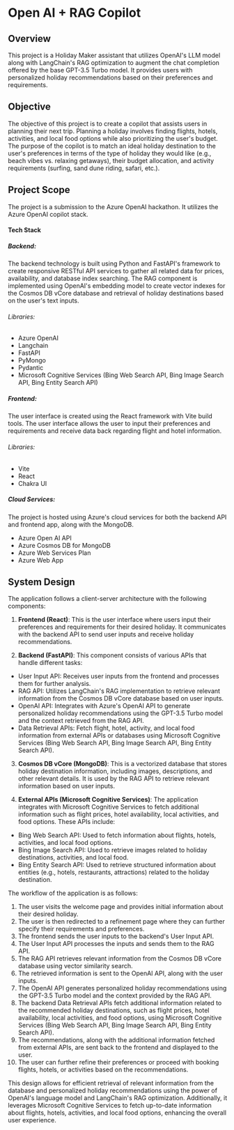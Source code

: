 # Open AI + RAG Copilot

## Overview

This project is a Holiday Maker assistant that utilizes OpenAI's LLM model along with LangChain's RAG optimization to augment the chat completion offered by the base GPT-3.5 Turbo model. It provides users with personalized holiday recommendations based on their preferences and requirements.

## Objective

The objective of this project is to create a copilot that assists users in planning their next trip. Planning a holiday involves finding flights, hotels, activities, and local food options while also prioritizing the user's budget. The purpose of the copilot is to match an ideal holiday destination to the user's preferences in terms of the type of holiday they would like (e.g., beach vibes vs. relaxing getaways), their budget allocation, and activity requirements (surfing, sand dune riding, safari, etc.).

## Project Scope

The project is a submission to the Azure OpenAI hackathon. It utilizes the Azure OpenAI copilot stack.

#### Tech Stack

##### Backend:

The backend technology is built using Python and FastAPI's framework to create responsive RESTful API services to gather all related data for prices, availability, and database index searching. The RAG component is implemented using OpenAI's embedding model to create vector indexes for the Cosmos DB vCore database and retrieval of holiday destinations based on the user's text inputs.

###### Libraries:

- Azure OpenAI
- Langchain
- FastAPI
- PyMongo
- Pydantic
- Microsoft Cognitive Services (Bing Web Search API, Bing Image Search API, Bing Entity Search API)

##### Frontend:

The user interface is created using the React framework with Vite build tools. The user interface allows the user to input their preferences and requirements and receive data back regarding flight and hotel information.

###### Libraries:

- Vite
- React
- Chakra UI

##### Cloud Services:

The project is hosted using Azure's cloud services for both the backend API and frontend app, along with the MongoDB.

- Azure Open AI API
- Azure Cosmos DB for MongoDB
- Azure Web Services Plan
- Azure Web App

## System Design

The application follows a client-server architecture with the following components:

1. **Frontend (React)**: This is the user interface where users input their preferences and requirements for their desired holiday. It communicates with the backend API to send user inputs and receive holiday recommendations.

2. **Backend (FastAPI)**: This component consists of various APIs that handle different tasks:

- User Input API: Receives user inputs from the frontend and processes them for further analysis.
- RAG API: Utilizes LangChain's RAG implementation to retrieve relevant information from the Cosmos DB vCore database based on user inputs.
- OpenAI API: Integrates with Azure's OpenAI API to generate personalized holiday recommendations using the GPT-3.5 Turbo model and the context retrieved from the RAG API.
- Data Retrieval APIs: Fetch flight, hotel, activity, and local food information from external APIs or databases using Microsoft Cognitive Services (Bing Web Search API, Bing Image Search API, Bing Entity Search API).

3. **Cosmos DB vCore (MongoDB)**: This is a vectorized database that stores holiday destination information, including images, descriptions, and other relevant details. It is used by the RAG API to retrieve relevant information based on user inputs.

4. **External APIs (Microsoft Cognitive Services)**: The application integrates with Microsoft Cognitive Services to fetch additional information such as flight prices, hotel availability, local activities, and food options. These APIs include:

- Bing Web Search API: Used to fetch information about flights, hotels, activities, and local food options.
- Bing Image Search API: Used to retrieve images related to holiday destinations, activities, and local food.
- Bing Entity Search API: Used to retrieve structured information about entities (e.g., hotels, restaurants, attractions) related to the holiday destination.

The workflow of the application is as follows:

1. The user visits the welcome page and provides initial information about their desired holiday.
2. The user is then redirected to a refinement page where they can further specify their requirements and preferences.
3. The frontend sends the user inputs to the backend's User Input API.
4. The User Input API processes the inputs and sends them to the RAG API.
5. The RAG API retrieves relevant information from the Cosmos DB vCore database using vector similarity search.
6. The retrieved information is sent to the OpenAI API, along with the user inputs.
7. The OpenAI API generates personalized holiday recommendations using the GPT-3.5 Turbo model and the context provided by the RAG API.
8. The backend Data Retrieval APIs fetch additional information related to the recommended holiday destinations, such as flight prices, hotel availability, local activities, and food options, using Microsoft Cognitive Services (Bing Web Search API, Bing Image Search API, Bing Entity Search API).
9. The recommendations, along with the additional information fetched from external APIs, are sent back to the frontend and displayed to the user.
10. The user can further refine their preferences or proceed with booking flights, hotels, or activities based on the recommendations.

This design allows for efficient retrieval of relevant information from the database and personalized holiday recommendations using the power of OpenAI's language model and LangChain's RAG optimization. Additionally, it leverages Microsoft Cognitive Services to fetch up-to-date information about flights, hotels, activities, and local food options, enhancing the overall user experience.
